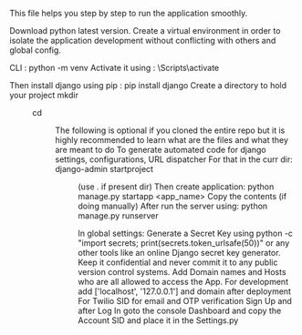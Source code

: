This file helps you step by step to run the application smoothly.

Download python latest version.
Create a virtual environment in order to isolate the application development without conflicting with others and global config.

CLI : python -m venv <name>
Activate it using : <name>\Scripts\activate

Then install django using pip : pip install django
Create a directory to hold your project
  mkdir <dir>
  cd <dir>
  
The following is optional if you cloned the entire repo but it is highly recommended to learn what are the files and what they are meant to do
To generate automated code for django settings, configurations, URL dispatcher
For that in the curr dir:
  django-admin startproject <name> <dir>(use . if present dir)
Then create application:
  python manage.py startapp <app_name>
Copy the contents (if doing manually)
After run the server using:
  python manage.py runserver


In global settings:
  Generate a Secret Key using python -c "import secrets; print(secrets.token_urlsafe(50))" or any other tools like an online Django secret key generator. Keep it confidential and never commit it to any public version control systems.
  Add Domain names and Hosts who are all allowed to access the App. For development add ['localhost', '127.0.0.1'] and domain after deployment
  For Twilio SID for email and OTP verification Sign Up and after Log In goto the console Dashboard and copy the Account SID and place it in the Settings.py
